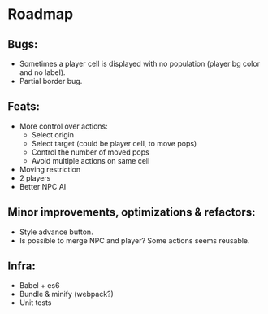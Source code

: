 # Roadmap

## Bugs:
* Sometimes a player cell is displayed with no population (player bg color and no label).
* Partial border bug.

## Feats:
* More control over actions:
    - Select origin
    - Select target (could be player cell, to move pops)
    - Control the number of moved pops
    - Avoid multiple actions on same cell
* Moving restriction
* 2 players
* Better NPC AI

## Minor improvements, optimizations & refactors:
* Style advance button.
* Is possible to merge NPC and player? Some actions seems reusable.

## Infra:
* Babel + es6
* Bundle & minify (webpack?)
* Unit tests
